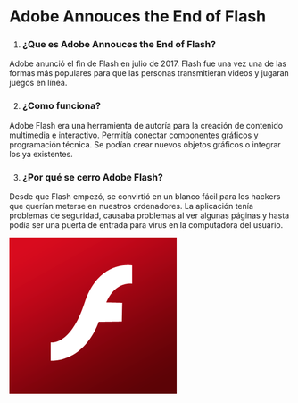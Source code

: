 # Adobe Annouces the End of Flash

1. ### ¿Que es Adobe Annouces the End of Flash?

Adobe anunció el fin de Flash en julio de 2017. Flash fue una vez una de las formas más populares para que las personas transmitieran videos y jugaran juegos en línea.

2. ### ¿Como funciona?

Adobe Flash era una herramienta de autoría para la creación de contenido multimedia e interactivo. Permitía conectar componentes gráficos y programación técnica. Se podían crear nuevos objetos gráficos o integrar los ya existentes.

3. ### ¿Por qué se cerro Adobe Flash?

Desde que Flash empezó, se convirtió en un blanco fácil para los hackers que querían meterse en nuestros ordenadores. La aplicación tenía problemas de seguridad, causaba problemas al ver algunas páginas y hasta podía ser una puerta de entrada para virus en la computadora del usuario.

![U+200E](https://github.com/JxviHub/SMX2-M8UF1A3-Adobe-Announces-the-End-of-Flash/blob/main/Adobe-Flash.png "imagen")